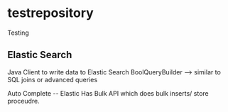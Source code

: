 # testrepository
Testing

## Elastic Search 

Java Client to write data to Elastic Search
  BoolQueryBuilder --> similar to SQL joins or advanced queries

Auto Complete 
-- Elastic  Has Bulk API which does bulk inserts/ store proceudre.

